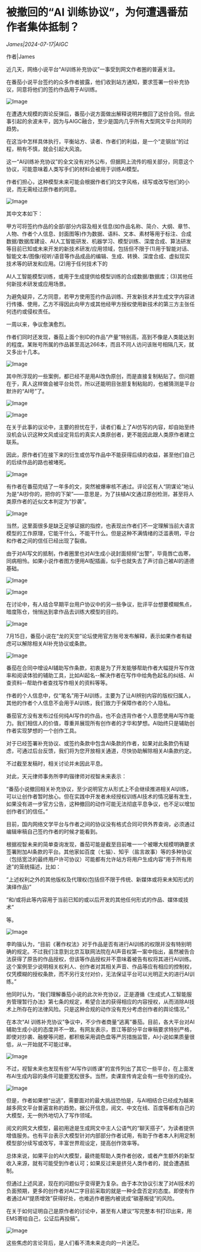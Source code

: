 # 被撤回的“AI 训练协议”，为何遭遇番茄作者集体抵制？

*James|2024-07-17|AIGC*

作者|James

近几天，网络小说平台“AI训练补充协议”一事受到网文作者圈的普遍关注。

在番茄小说平台签约的众多作者披露，他们收到站方通知，要求签署一份补充协议，同意将他们的签约作品用于AI训练。

![Image](http://static.ylzbl.com/uploads/ueditor/php/upload/image/20240717/1721224180206618.png)

在遭遇大规模的舆论反弹后，番茄小说方面做出解释说明并撤回了这份合同。但此事引起的余波未平，因为与AIGC融合，至少是国内几乎所有大型网文平台共同的趋势。

在这当中怎样具体执行，平衡站方、读者、作者们的利益，是一个“走钢丝”的过程，稍有不慎，就会引起大风浪。

这一“AI训练补充协议”的全文没有对外公布，但据网上流传的相关部分，同意这个协议，可能意味着人类写手们的材料会被用于训练AI模型。

作者们担心，这种模型未来可能会根据作者们的文字风格，续写或改写他们的小说，而无需经过原作者的同意。

![Image](http://static.ylzbl.com/uploads/ueditor/php/upload/image/20240717/1721224181362936.jpeg)

其中文本如下：

甲方可将签约作品的全部/部分内容及相关信息(如作品名称、简介、大纲、章节、人物、作者个人信息、封面图等)作为数据、语料、文本、素材等用于标注、合成数据/数据库建设、AI人工智能研发、机器学习、模型训练、深度合成、算法研发等目前已知或未来开发的新技术研发/应用领域，包括但不限于(1)用于智能对话、智能文本/图像/视听/语音等作品成品的编辑、生成、转换、深度合成、虚拟现实技术等的研发和应用。(2)用于任何技术下的

 AI人工智能模型训练，或用于生成提供给模型训练的合成数据/数据库；(3)其他任何新技术研发或应用场景。

为避免疑异，乙方同意，若甲方使用签约作品训练、开发新技术并生成文字内容进行传播、使用，乙方不得因此向甲方或其他经甲方授权使用新技术的第三方主张任何违约或侵权责任。

一周以来，争议愈演愈烈。

作者们同时还发现，番茄上面个别ID的作品“产量”特别高，高到不像是人类能达到的程度。某账号所属的作品甚至高达266本，而且不同人访问该账号相隔几天，就又多出十几本。

![Image](http://static.ylzbl.com/uploads/ueditor/php/upload/image/20240717/1721224181694987.jpeg)

其中所浮现的一些案例，都已经不是用AI改伪原创，而是直接复制粘贴了。但问题在于，真人这样做会被平台处罚，所以还能明目张胆复制粘贴的，也被猜测是平台默许的“AI号”了。

![Image](http://static.ylzbl.com/uploads/ueditor/php/upload/image/20240717/1721224182193786.jpeg)

![Image](http://static.ylzbl.com/uploads/ueditor/php/upload/image/20240717/1721224182314858.jpeg)

在关于此事的议论中，主要的担忧在于，读者们看上了AI仿写的内容，却自始至终没机会认识这种文风或设定背后的真实人类原创者，更不能因此跟人类原作者建立联系。

因此，原作者们在接下来的衍生或仿写作品中不能获得后续的收益，甚至他们自己的后续作品的路也被堵死。

![Image](http://static.ylzbl.com/uploads/ueditor/php/upload/image/20240717/1721224183528811.jpeg)

有作者在番茄完结了一年多的文，突然被爆审核不通过。评论区有人“阴谋论”地认为是“AI抄你的，把你的下架”——意思是，为了扶植AI文通过原创检测，甚至将人类原作者的近似文本判定为“抄袭”。

![Image](http://static.ylzbl.com/uploads/ueditor/php/upload/image/20240717/1721224184474288.jpeg)

当然，这里面很多是缺乏足够证据的指控，也表现出作者们不一定理解当前大语言模型的工作原理，它能干什么，不能干什么。但是这种不满情绪的泛滥表明，平台和作者之间的信任已经出现了裂痕。

由于对AI写文的抵制，作者圈里也对AI生成小说封面频频“出警”，毕竟唇亡齿寒，同病相怜。如果小说作者图方便用AI配插画，似乎也就失去了声讨自己被AI的道德基础。

![Image](http://static.ylzbl.com/uploads/ueditor/php/upload/image/20240717/1721224184280214.jpeg)

![Image](http://static.ylzbl.com/uploads/ueditor/php/upload/image/20240717/1721224185488295.jpeg)

在讨论中，有人结合早期平台用户协议中的另一些争议，批评平台想要模糊焦点，暗度陈仓，悄悄达到拿作品去训练大模型的目的。

![Image](http://static.ylzbl.com/uploads/ueditor/php/upload/image/20240717/1721224186636954.jpeg)

7月15日，番茄小说在“龙的天空”论坛使用官方账号发布解释，表示如果作者有疑虑可以解除相关AI补充协议或条款。

![Image](http://static.ylzbl.com/uploads/ueditor/php/upload/image/20240717/1721224186783017.jpeg)

番茄在合同中增设AI辅助写作条款，初衷是为了开发能够帮助作者大幅提升写作效率和阅读体验的辅助工具，比如AI起名--解决作者在写作中给角色起名的纠结、AI查资料--帮助作者查找写作相关的资料等等。

作者的个人信息中，仅“笔名”用于AI训练，主要为了让AI辨别内容的版权归属人，其他的作者个人信息不会用于AI训练，我们致力于保障作者的个人隐私。

番茄官方没有发布过任何纯AI写作的作品，也不会违背作者个人意愿使用AI写作能力。我们相信人的价值，尊重并展现所有创作者的才华和梦想。AI始终只是辅助创作者实现梦想的一个创作工具。

对于已经签署补充协议、或签约条款中包含AI条款的作者，如果对此条款仍有疑虑，可通过后台反馈，我们将为您开放相关通道，尽快协助解除相关AI条款约定。

不过截至发稿时，相关讨论并未因此平息。

对此，天元律师事务所李昀锴律师对视智未来表示：

“番茄小说撤回相关补充协议，至少说明官方从形式上不会继续推进相关AI训练，可以让创作者暂时放心。但在实践中开发者未经授权训练AI技术的情况屡有发生，如果没有进一步官方公告，这种撤回的动作可能无法彻底平息争议，也不足以增加创作者们的信任。”

目前，国内网络文学平台与作者之间的协议没有格式合同可供外界查询，必须通过编辑审稿自己签约作者的时候才能看到。

根据视智未来的简单查询发现，番茄可能是截至目前唯一一个被曝大规模明确要求签署附加AI条款的平台。其他家如百度（七猫）、知乎（盐言故事）等的多种协议（包括宽泛的最终用户许可协议）可能都有允许站方将用户生成内容“用于所有用途”的笼统描述，比如：

“上述权利之外的其他版权及代理权(包括但不限于传统、新媒体或将来未知形式的演绎作品)”

“和/或将此等内容用于当前已知的或以后开发的其他任何形式的作品、媒体或技术”

等。

![Image](http://static.ylzbl.com/uploads/ueditor/php/upload/image/20240717/1721224187396343.jpeg)

李昀锴认为，“目前《著作权法》对于作品是否有进行AI训练的权限并没有特别明确的规定。不过我们注意到北京互联网法院在AI声音权第一案中指出，虽然被告合法获得了原告的作品授权，但该等作品授权并不意味着被告有权将其进行AI训练。这个案例至少说明相关权利人、创作者对其相关声音、作品等应有相应的控制权，仅凭模糊的授权条款，而不另行支付对价，无法保证平台可以光明正大的进行AI训练。”

他同时认为，“我们理解番茄小说的此次补充协议，正是遵循《生成式人工智能服务管理暂行办法》第七条的规定，希望合法的获得相应的内容授权，从而消除AI技术上所存在的法律风险。只是这种合规的动作没有充分考虑创作者的舆论情况。”

在本次“AI 训练补充协议”争议中，不少作者商量“逃离”番茄。目前，各大平台对AI辅助生成小说的态度并不一致。有网友表示，晋江等部分平台审稿要求特别严格，即使对抄袭、融梗等问题，都积极采用调色盘等严厉措施监管，AI小说如果质量很低，从一开始就不可能过审。

![Image](http://static.ylzbl.com/uploads/ueditor/php/upload/image/20240717/1721224188534845.jpeg)

不过，视智未来也发现有些“AI写作训练课”的宣传列出了其它一些平台，在上面发布AI生成内容的条件可能要宽松很多。当然，卖课宣传肯定会有一些夸张的成分。

![Image](http://static.ylzbl.com/uploads/ueditor/php/upload/image/20240717/1721224189127242.jpeg)

但是，作者如果想“出逃”，需要面对的最大挑战恐怕是，与AI相结合已经成为越来越多网文平台普遍宣称的趋势。据公开信息，阅文、中文在线、百度等都有自己的大模型，无一例外地切入了写作领域。

阅文的网文大模型，最初用途是生成网文中主人公语气的“聊天搭子”，为读者提供增值服务。也有平台表示大模型针对内部部分作者试用，有助于作者本人利用定制模型部分续写或改写，丰富世界观设定，提高创作效率等。

总体来说，如果平台的AI大模型，最终能帮助人类作者创收，或者产生额外的新型收入来源，就有可能受到作者认可；如果反过来是挤兑人类作者的，就会遭遇抵制。

但通过上述风波，现在的问题似乎变得更为复杂。由于本次协议引发了对AI技术的负面预期，更多的创作者对AI二字目前采取的就是一种全盘否定的态度。即使有作者通过AI“提质增效”获得好处，也难逃作者圈内被说成“碳基叛徒”的风险。

在关于如何证明自己是原作者的讨论中，甚至有人建议“写完整本书打印出来，用EMS寄给自己，公证后再投稿”。

![Image](http://static.ylzbl.com/uploads/ueditor/php/upload/image/20240717/1721224189953073.jpeg)

这些焦虑的言论背后，是人们看不清未来走向的一片迷茫。

